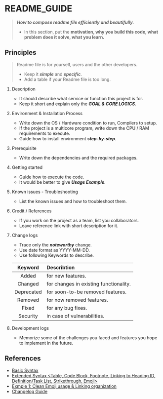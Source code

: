 # README_GUIDE

> ***How to compose readme file efficiently and beautifully.***
> 
> - In this section, put the **motivation, why you build this code, what problem does it solve, what you learn.**

## Principles

> Readme file is for yourself, users and the other developers.
> 
> - Keep it ***simple*** and ***specific***.
> - Add a table if your Readme file is too long.

1. Description
    - It should describe what service or function this project is for.
    - Keep it short and explain only the ***GOAL & CORE LOGICS***.

2. Environment & Installation Process
    - Write down the OS / Hardware condition to run, Compilers to setup.
    - If the project is a multicore program, write down the CPU / RAM requirements to execute.
    - Guide how to install environment ***step-by-step***.

3. Prerequisite
    - Write down the dependencies and the required packages.

4. Getting started
    - Guide how to execute the code.
    - It would be better to give ***Usage Example***.
    
5. Known issues - Troubleshooting
    - List the known issues and how to troubleshoot them.

6. Credit / References
    - If you work on the project as a team, list you collaborators.
    - Leave reference link with short description for it.

7. Change logs
    - Trace only the ***noteworthy*** change.
    - Use date format as YYYY-MM-DD.
    - Use following Keywords to describe.
    
    | **Keyword**   | **Describtion**                       |
    | :-----------: | :------------------------------------ |
    | Added         | for new features.                     |
    | Changed       | for changes in existing functionality.|
    | Deprecated    | for soon-to-be removed features.      |
    | Removed       | for now removed features.             |
    | Fixed         | for any bug fixes.                    |
    | Security      | in case of vulnerabilities.           |

8. Development logs
    - Memorize some of the challenges you faced and features you hope to implement in the future.


## References

- [Basic Syntax][1]
- [Extended Syntax <Table, Code Block, Footnote, Linking to Heading ID, Definition/Task List, Strikethrough, Emoji>][2]
- [Exmple 1: Clean Emoji usage & Linking organization][3]
- [Changelog Guide][4]

[1]: https://www.markdownguide.org/basic-syntax/
[2]: https://www.markdownguide.org/extended-syntax/
[3]: https://github.com/llefranc/42_ft_containers/blob/main/README.md
[4]: https://keepachangelog.com/en/1.0.0/
